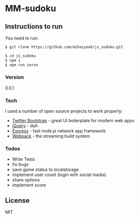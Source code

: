 # MM-sudoku 
## Instructions to run


You need to run:

```sh
$ git clone https://github.com/mihaiyoo6/js_sudoku.git
```

```sh
$ cd js_sudoku
$ npm i 
$ npm run serve
```
    

### Version
0.0.1

### Tech

I used a number of open source projects to work properly:

* [Twitter Bootstrap] - great UI boilerplate for modern web apps
* [jQuery] - duh
* [Express] - fast node.js network app framework
* [Webpack] - the streaming build system


### Todos

 - Write Tests
 - fix bugs
 - save game status to localstorage
 - implement user count (login with social media)
 - share options
 - implement score


License
----

MIT





   [Twitter Bootstrap]: <http://twitter.github.com/bootstrap/>
   [jQuery]: <http://jquery.com>
   [express]: <http://expressjs.com>
   [webpack]: <https://webpack.github.io/>



